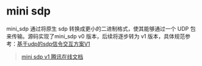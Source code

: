 # mini sdp

mini_sdp 通过将原生 sdp 转换成更小的二进制格式，使其能够通过一个 UDP 包来传输。源码实现了mini_sdp v0 版本，后续将逐步转为 v1 版本，具体规范参考：[基于udp的sdp信令交互方案V1](./mini_sdp_spec_v1.pdf)

> [mini sdp v1 腾讯在线文档](https://docs.qq.com/doc/DV3p3d015UWZCZlVR)